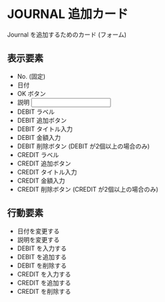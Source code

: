 # JOURNAL 追加カード

Journal を追加するためのカード (フォーム)

## 表示要素

- No. (固定)
- 日付
- OK ボタン
- 説明 <input type="text">
- DEBIT ラベル
- DEBIT 追加ボタン
- DEBIT タイトル入力
- DEBIT 金額入力
- DEBIT 削除ボタン (DEBIT が2個以上の場合のみ)
- CREDIT ラベル
- CREDIT 追加ボタン
- CREDIT タイトル入力
- CREDIT 金額入力
- CREDIT 削除ボタン (CREDIT が2個以上の場合のみ)

## 行動要素
- 日付を変更する
- 説明を変更する
- DEBIT を入力する
- DEBIT を追加する
- DEBIT を削除する
- CREDIT を入力する
- CREDIT を追加する
- CREDIT を削除する
